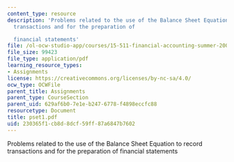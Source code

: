 ```yaml
---
content_type: resource
description: 'Problems related to the use of the Balance Sheet Equation to record
  transactions and for the preparation of

  financial statements'
file: /ol-ocw-studio-app/courses/15-511-financial-accounting-summer-2004/230365f1cb8d8dcf59ff87a6847b7602_pset1.pdf
file_size: 99423
file_type: application/pdf
learning_resource_types:
- Assignments
license: https://creativecommons.org/licenses/by-nc-sa/4.0/
ocw_type: OCWFile
parent_title: Assignments
parent_type: CourseSection
parent_uid: 629af6b0-7e1e-b247-6778-f4898eccfc88
resourcetype: Document
title: pset1.pdf
uid: 230365f1-cb8d-8dcf-59ff-87a6847b7602
---
```

Problems related to the use of the Balance Sheet Equation to record transactions and for the preparation of
financial statements
